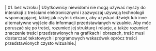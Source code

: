 | 01. bez wzroku | Użytkownicy niewidomi nie mogą używać myszy do interakcji z treściami elektronicznymi i&nbsp;zazwyczaj używają technologii wspomagającej, takiej jak czytnik ekranu, aby uzyskać dźwięk lub inne alternatywne wyjście dla informacji przedstawianych wizualnie. Aby móc poruszać się po treści, rozumieć jej strukturę i&nbsp;relacje, a&nbsp;także rozumieć znaczenie treści przedstawionych na grafikach i&nbsp;obrazach, treść musi dostarczać tekstowych i programowych wskazówek oprócz treści przedstawionych czysto wizualnie.|